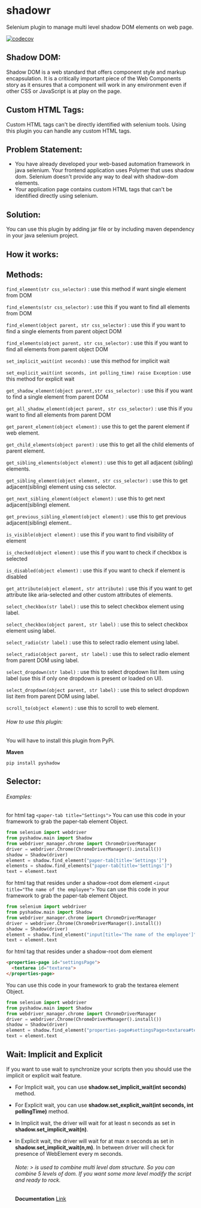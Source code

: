 # shadowr
Selenium plugin to manage multi level shadow DOM elements on web page.

[![codecov](https://codecov.io/gh/ricilandolt/shadowr/branch/master/graph/badge.svg?token=P1PH8KWZUV)](https://codecov.io/gh/ricilandolt/shadowr)

## Shadow DOM:
Shadow DOM is a web standard that offers component style and markup encapsulation. It is a critically important piece of the Web Components story as it ensures that a component will work in any environment even if other CSS or JavaScript is at play on the page.

## Custom HTML Tags:
Custom HTML tags can't be directly identified with selenium tools. Using this plugin you can handle any custom HTML tags.

## Problem Statement:
- You have already developed your web-based automation framework in java selenium. Your frontend application uses Polymer that uses shadow dom. Selenium doesn't provide any way to deal with shadow-dom elements.
- Your application page contains custom HTML tags that can't be identified directly using selenium.

## Solution:
You can use this plugin by adding jar file or by including maven dependency in your java selenium project.

## How it works:

## Methods:
  `find_element(str css_selector)` : use this method if want single element from DOM

  `find_elements(str css_selector)` : use this if you want to find all elements from DOM
  
  `find_element(object parent, str css_selector)` : use this if you want to find a single elements from parent object DOM
  
  `find_elements(object parent, str css_selector)` : use this if you want to find all elements from parent object DOM
  
  `set_implicit_wait(int seconds)` : use this method for implicit wait
    
  `set_explicit_wait(int seconds, int polling_time) raise Exception` : use this method for explicit wait
  
  `get_shadow_element(object parent,str css_selector)` : use this if you want to find a single element from parent DOM
  
  `get_all_shadow_element(object parent, str css_selector)` : use this if you want to find all elements from parent DOM
  
  `get_parent_element(object element)` : use this to get the parent element if web element.
  
  `get_child_elements(object parent)` : use this to get all the child elements of parent element.
  
  `get_sibling_elements(object element)` : use this to get all adjacent (sibling) elements.
  
  `get_sibling_element(object element, str css_selector)` : use this to get adjacent(sibling) element using css selector.
  
  `get_next_sibling_element(object element)` : use this to get next adjacent(sibling) element.
  
  `get_previous_sibling_element(object element)` : use this to get previous adjacent(sibling) element..
  
  `is_visible(object element)` : use this if you want to find visibility of element
  
  `is_checked(object element)` : use this if you want to check if checkbox is selected 
  
  `is_disabled(object element)` : use this if you want to check if element is disabled
  
  `get_attribute(object element, str attribute)` : use this if you want to get attribute like aria-selected and other custom attributes of elements.
  
  `select_checkbox(str label)` : use this to select checkbox element using label.
  
  `select_checkbox(object parent, str label)` : use this to select checkbox element using label.
  
  `select_radio(str label)` : use this to select radio element using label.
  
  `select_radio(object parent, str label)` : use this to select radio element from parent DOM using label.
  
  `select_dropdown(str label)` : use this to select dropdown list item using label (use this if only one dropdown is present or loaded on UI).
  
  `select_dropdown(object parent, str label)` : use this to select dropdown list item from parent DOM using label.
  
  `scroll_to(object element)` : use this to scroll to web element.
  
###### How to use this plugin:
  You will have to install this plugin from PyPi.
  
  **Maven**
  ```
  pip install pyshadow
  ```
  
## Selector:
  ###### Examples: 
  for html tag ``` <paper-tab title="Settings"> ```
  You can use this code in your framework to grab the paper-tab element Object.
  ```python
from selenium import webdriver
from pyshadow.main import Shadow
from webdriver_manager.chrome import ChromeDriverManager
driver = webdriver.Chrome(ChromeDriverManager().install())
shadow = Shadow(driver)
element = shadow.find_element("paper-tab[title='Settings']")
elements = shadow.find_elements("paper-tab[title='Settings']")
text = element.text
  ```
  for html tag that resides under a shadow-root dom element ``` <input title="The name of the employee"> ```
  You can use this code in your framework to grab the paper-tab element Object.
  ```python
from selenium import webdriver
from pyshadow.main import Shadow
from webdriver_manager.chrome import ChromeDriverManager
driver = webdriver.Chrome(ChromeDriverManager().install())
shadow = Shadow(driver)
element = shadow.find_element("input[title='The name of the employee']")
text = element.text
  ```
  for html tag that resides under a shadow-root dom element 
  ```html 
<properties-page id="settingsPage"> 
    <textarea id="textarea">
</properties-page>
  ```
  You can use this code in your framework to grab the textarea element Object.
  ```python
from selenium import webdriver
from pyshadow.main import Shadow
from webdriver_manager.chrome import ChromeDriverManager
driver = webdriver.Chrome(ChromeDriverManager().install())
shadow = Shadow(driver)
element = shadow.find_element("properties-page#settingsPage>textarea#textarea")
text = element.text
  ```
  
  ## Wait: Implicit and Explicit
If you want to use wait to synchronize your scripts then you should use the implicit or explicit wait feature.

* For Implicit wait, you can use **shadow.set_implicit_wait(int seconds)** method.
* For Explicit wait, you can use **shadow.set_explicit_wait(int seconds, int pollingTime)** method.

* In Implicit wait, the driver will wait for at least n seconds as set in **shadow.set_implicit_wait(n)**.
* In Explicit wait, the driver will wait for at max n seconds as set in **shadow.set_implicit_wait(n,m)**. In between driver will check for presence of WebElement every m seconds.
  
  ###### Note: > is used to combine multi level dom structure. So you can combine 5 levels of dom. If you want some more level modify the script and ready to rock.
  
  **Documentation** [Link](https://github.com/sukgu/pyshadow/wiki)
